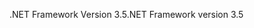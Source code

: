 <span data-ttu-id="33b14-101">.NET Framework Version 3.5</span><span class="sxs-lookup"><span data-stu-id="33b14-101">.NET Framework version 3.5</span></span>